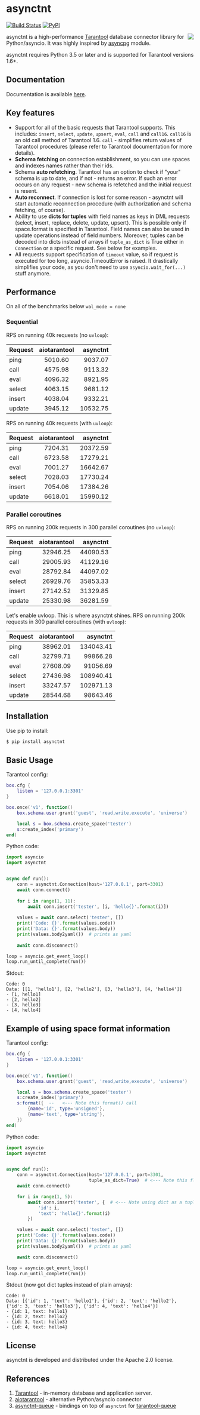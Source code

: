 # asynctnt

[![Build Status](https://travis-ci.org/igorcoding/asynctnt.svg?branch=master)](https://travis-ci.org/igorcoding/asynctnt)
[![PyPI](https://img.shields.io/pypi/v/asynctnt.svg)](https://pypi.python.org/pypi/asynctnt)

<a href="http://tarantool.org">
	<img src="https://avatars2.githubusercontent.com/u/2344919?v=2&s=250" align="right">
</a>

asynctnt is a high-performance [Tarantool](https://tarantool.org/) database 
connector library for Python/asyncio. It was highly inspired by 
[asyncpg](https://github.com/MagicStack/asyncpg) module.

asynctnt requires Python 3.5 or later and is supported for Tarantool 
versions 1.6+.

## Documentation

Documentation is available [here](https://igorcoding.github.io/asynctnt).

## Key features

* Support for all of the basic requests that Tarantool supports. This includes:
  `insert`, `select`, `update`, `upsert`, `eval`, `call` and `call16`. 
  `call16` is an old call method of Tarantool 1.6. `call` - simplifies return
  values of Tarantool procedures (please refer to Tarantool documentation 
  for more details).
* **Schema fetching** on connection establishment, so you can use spaces and 
  indexes names rather than their ids.
* Schema **auto refetching**. Tarantool has an option to check if "your" schema 
  is up to date, and if not - returns an error. If such an error occurs on any 
  request - new schema is refetched and the initial request is resent.
* **Auto reconnect**. If connection is lost for some reason - asynctnt will 
  start automatic reconnection procedure (with authorization and schema 
  fetching, of course).
* Ability to use **dicts for tuples** with field names as keys in DML requests 
  (select, insert, replace, delete, update, upsert). This is possible only 
  if space.format is specified in Tarantool. Field names can also be used 
  in update operations instead of field numbers. Moreover, tuples can be 
  decoded into dicts instead of arrays if `tuple_as_dict` is True either in
  `Connection` or a specific request. See below for examples.
* All requests support specification of `timeout` value, so if request is 
  executed for too long, asyncio.TimeoutError is raised. It drastically
  simplifies your code, as you don't need to use `asyncio.wait_for(...)`
  stuff anymore.
  
## Performance

On all of the benchmarks below `wal_mode = none` 

### Sequential

RPS on running 40k requests (no `uvloop`):

| Request       | aiotarantool  | asynctnt  |
| ------------- |:-------------:| ---------:|
| ping          | 5010.60       | 9037.07   |
| call          | 4575.98       | 9113.32   |
| eval          | 4096.32       | 8921.95   |
| select        | 4063.15       | 9681.12   |
| insert        | 4038.04       | 9332.21   |
| update        | 3945.12       | 10532.75  |


RPS on running 40k requests (with `uvloop`):

| Request       | aiotarantool  | asynctnt  |
| ------------- |:-------------:| ---------:|
| ping          | 7204.31       | 20372.59  |
| call          | 6723.58       | 17279.21  |
| eval          | 7001.27       | 16642.67  |
| select        | 7028.03       | 17730.24  |
| insert        | 7054.06       | 17384.26  |
| update        | 6618.01       | 15990.12  |


### Parallel coroutines

RPS on running 200k requests in 300 parallel coroutines (no `uvloop`):

| Request       | aiotarantool  | asynctnt  |
| ------------- |:-------------:| ---------:|
| ping          | 32946.25      | 44090.53  |
| call          | 29005.93      | 41129.16  |
| eval          | 28792.84      | 44097.02  |
| select        | 26929.76      | 35853.33  |
| insert        | 27142.52      | 31329.85  |
| update        | 25330.98      | 36281.59  |


Let's enable uvloop. This is where asynctnt shines.
RPS on running 200k requests in 300 parallel coroutines (with `uvloop`):


| Request       | aiotarantool  | asynctnt   |
| ------------- |:-------------:| ----------:|
| ping          | 38962.01      | 134043.41  |
| call          | 32799.71      | 99866.28   |
| eval          | 27608.09      | 91056.69   |
| select        | 27436.98      | 108940.41  |
| insert        | 33247.57      | 102971.13  |
| update        | 28544.68      | 98643.46   |

  
## Installation
Use pip to install:
```bash
$ pip install asynctnt
```


## Basic Usage

Tarantool config:

```lua
box.cfg {
    listen = '127.0.0.1:3301'
}

box.once('v1', function()
    box.schema.user.grant('guest', 'read,write,execute', 'universe')

    local s = box.schema.create_space('tester')
    s:create_index('primary')
end)
```

Python code:
```python
import asyncio
import asynctnt


async def run():
    conn = asynctnt.Connection(host='127.0.0.1', port=3301)
    await conn.connect()
    
    for i in range(1, 11):
        await conn.insert('tester', [i, 'hello{}'.format(i)])
        
    values = await conn.select('tester', [])
    print('Code: {}'.format(values.code))
    print('Data: {}'.format(values.body))
    print(values.body2yaml())  # prints as yaml
    
    await conn.disconnect()

loop = asyncio.get_event_loop()
loop.run_until_complete(run())
```

Stdout:
```
Code: 0
Data: [[1, 'hello1'], [2, 'hello2'], [3, 'hello3'], [4, 'hello4']]
- [1, hello1]
- [2, hello2]
- [3, hello3]
- [4, hello4]
```


## Example of using space format information

Tarantool config:

```lua
box.cfg {
    listen = '127.0.0.1:3301'
}

box.once('v1', function()
    box.schema.user.grant('guest', 'read,write,execute', 'universe')

    local s = box.schema.create_space('tester')
    s:create_index('primary')
    s:format({  --   <--- Note this format() call
        {name='id', type='unsigned'},
        {name='text', type='string'},
    })
end)
```


Python code:
```python
import asyncio
import asynctnt


async def run():
    conn = asynctnt.Connection(host='127.0.0.1', port=3301, 
                               tuple_as_dict=True)  # <--- Note this flag
    await conn.connect()

    for i in range(1, 5):
        await conn.insert('tester', {  # <--- Note using dict as a tuple
            'id': i,
            'text': 'hello{}'.format(i)
        })

    values = await conn.select('tester', [])
    print('Code: {}'.format(values.code))
    print('Data: {}'.format(values.body))
    print(values.body2yaml())  # prints as yaml

    await conn.disconnect()

loop = asyncio.get_event_loop()
loop.run_until_complete(run())
```

Stdout (now got dict tuples instead of plain arrays):
```
Code: 0
Data: [{'id': 1, 'text': 'hello1'}, {'id': 2, 'text': 'hello2'}, {'id': 3, 'text': 'hello3'}, {'id': 4, 'text': 'hello4'}]
- {id: 1, text: hello1}
- {id: 2, text: hello2}
- {id: 3, text: hello3}
- {id: 4, text: hello4}
```

## License
asynctnt is developed and distributed under the Apache 2.0 license.


## References
1. [Tarantool](https://tarantool.org) - in-memory database and application server.
2. [aiotarantool](https://github.com/shveenkov/aiotarantool) - alternative Python/asyncio connector
3. [asynctnt-queue](https://github.com/igorcoding/asynctnt-queue) - bindings on top of `asynctnt` for [tarantool-queue](https://github.com/tarantool/queue)
